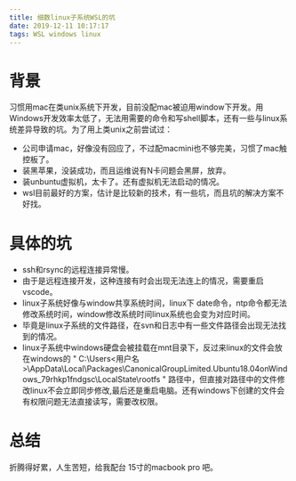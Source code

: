 ```yaml
---
title: 细数linux子系统WSL的坑
date: 2019-12-11 10:17:17
tags: WSL windows linux
---
```

# 背景

习惯用mac在类unix系统下开发，目前没配mac被迫用window下开发。用Windows开发效率太低了，无法用需要的命令和写shell脚本，还有一些与linux系统差异导致的坑。为了用上类unix之前尝试过：

* 公司申请mac，好像没有回应了，不过配macmini也不够完美，习惯了mac触控板了。
* 装黑苹果，没装成功，而且运维说有N卡问题会黑屏，放弃。
* 装unbuntu虚拟机，太卡了。还有虚拟机无法启动的情况。
* wsl目前最好的方案，估计是比较新的技术，有一些坑，而且坑的解决方案不好找。

# 具体的坑

* ssh和rsync的远程连接异常慢。
* 由于是远程连接开发，这种连接有时会出现无法连上的情况，需要重启vscode。
* linux子系统好像与window共享系统时间，linux下 date命令，ntp命令都无法修改系统时间，window修改系统时间linux系统也会变为对应时间。
* 毕竟是linux子系统的文件路径，在svn和日志中有一些文件路径会出现无法找到的情况。
* linux子系统中windows硬盘会被挂载在mnt目录下，反过来linux的文件会放在windows的 " C:\Users\<用户名>\AppData\Local\Packages\CanonicalGroupLimited.Ubuntu18.04onWindows_79rhkp1fndgsc\LocalState\rootfs " 路径中，但直接对路径中的文件修改linux不会立即同步修改,最后还是重启电脑。还有windows下创建的文件会有权限问题无法直接读写，需要改权限。

# 总结

折腾得好累，人生苦短，给我配台 15寸的macbook pro 吧。